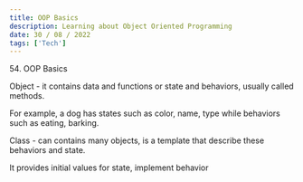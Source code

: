 ```yaml
---
title: OOP Basics
description: Learning about Object Oriented Programming
date: 30 / 08 / 2022
tags: ['Tech']
---
```


<p>54. OOP Basics</p>

<p> 
Object - it contains data and functions or state and behaviors, usually called methods.

For example, a dog has states such as color, name, type while behaviors such as eating, barking. 

Class -  can contains many objects, is a template that describe these behaviors and state.

It provides initial values for state, implement behavior
</p>
